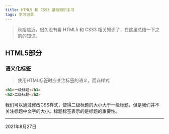 ```yaml
---
title: HTML5 和 CSS3 基础知识复习
tags: 学习记录
---
```


> 秋招临近，很久没有看 HTML5 和 CSS3 相关知识了，在这里总结一下之前的知识。

## HTML5部分

### 语义化标签
> 使用HTML标签时应关注标签的语义，而非样式
```html
<h1>一级标题</h1>
<h2>二级标题</h2>
```
我们可以通过修改CSS样式，使得二级标题的大小大于一级标题，但是我们并不关注标题中文字的大小。标题标签表示的是标题的重要性。


<!--more--> 

---

2021年8月27日

